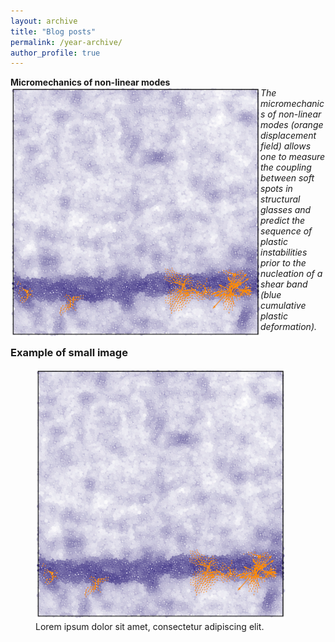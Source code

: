 ```yaml
---
layout: archive
title: "Blog posts"
permalink: /year-archive/
author_profile: true
---
```


**Micromechanics of non-linear modes**
<br/>
<img src="/images/micromeca_non_linear_modes-min.png" width="400" height="400" align="left"/>
<em>The micromechanics of non-linear modes (orange displacement field) allows one to measure the coupling between soft spots in structural glasses and predict the sequence of plastic instabilities prior to the nucleation of a shear band (blue cumulative plastic deformation).</em>
<br/>



<h3>Example of small image</h3>
<figure class="figure">
  <img src="/images/micromeca_non_linear_modes-min.png" width="400" height="400" alt="">
  <figcaption class="figcaption">Lorem ipsum dolor sit amet, consectetur adipiscing elit.</figcaption>
</figure>


<!-- **Local yield stress after shear banding**
<br/>
<img src="/images/strain_expansion-min.png" width="400" height="400" align="left"/>
Local yield stress map extracted from an analytical nonlinear strain expansion inside spherical cavities that are deformed within a rigid matrix. Blue spots correspond to small stress activations marking the presence of permanent localization.
<br />

**Tensorial plastic indicator**
<br/>
<img src="/images/pairwise_product-min.png" width="400" height="400" align="left"/>
Local product between the first and second derivative of the potential energy with respect to the strain for a simple shear deformation. Blue and red regions will destabilize and stabilize, respectively.
<br clear="left"/>

 -->
